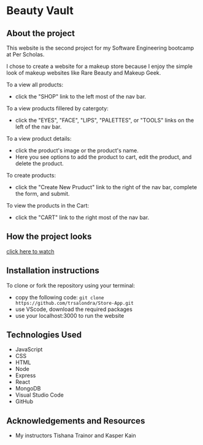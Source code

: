 # Beauty Vault

## About the project
This website is the second project for my Software Engineering bootcamp at Per Scholas.

I chose to create a website for a makeup store because I enjoy the simple look of makeup websites like Rare Beauty and Makeup Geek. 

To a view all products:
- click the "SHOP" link to the left most of the nav bar.

To a view products fillered by catergoty:
- click the "EYES", "FACE", "LIPS", "PALETTES", or "TOOLS" links on the left of the nav bar.

To a view product details:
- click the product's image or the product's name. 
- Here you see options to add the product to cart, edit the product, and delete the product.

To create products:
- click the "Create New Pruduct" link to the right of the nav bar, complete the form, and submit. 

To view the products in the Cart:
- click the "CART" link to the right most of the nav bar.

## How the project looks
[click here to watch](https://screencast-o-matic.com/watch/c0Ve04VwjYc)

## Installation instructions
To clone or fork the repository using your terminal:
- copy the following code: `git clone https://github.com/trsalondra/Store-App.git`
- use VScode, download the required packages
- use your localhost:3000 to run the website

## Technologies Used
- JavaScript
- CSS
- HTML
- Node
- Express
- React 
- MongoDB
- Visual Studio Code
- GitHub

## Acknowledgements and Resources
- My instructors Tishana Trainor and Kasper Kain
